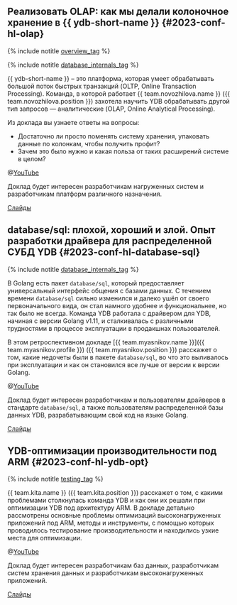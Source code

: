 ## Реализовать OLAP: как мы делали колоночное хранение в {{ ydb-short-name }} {#2023-conf-hl-olap}

<div class = "multi-tags-container">

{% include notitle [overview_tag](../../tags.md#overview) %}

{% include notitle [database_internals_tag](../../tags.md#database_internals) %}

</div>

{{ ydb-short-name }} – это платформа, которая умеет обрабатывать большой поток быстрых транзакций (OLTP, Online Transaction Processing). Команда, в которой работает {{ team.novozhilova.name }} ({{ team.novozhilova.position }}) захотела научить YDB обрабатывать другой тип запросов — аналитические (OLAP, Online Analytical Processing). 

Из доклада вы узнаете ответы на вопросы: 
* Достаточно ли просто поменять систему хранения, упаковать данные по колонкам, чтобы получить профит? 
* Зачем это было нужно и какая польза от таких расширений системе в целом?

@[YouTube](https://www.youtube.com/watch?v=6A7ZfMsHJRM&list=PLH-XmS0lSi_yksBrXBOIgnuW_RmwfLKYn&index=59&pp=iAQB)

Доклад будет интересен разработчикам нагруженных систем и разработчикам платформ различного назначения.

[Слайды](https://presentations.ydb.tech/2023/ru/highload/olap/presentation.pdf)


## database/sql: плохой, хороший и злой. Опыт разработки драйвера для распределенной СУБД YDB {#2023-conf-hl-database-sql}

{% include notitle [database_internals_tag](../../tags.md#database_internals) %}

В Golang есть пакет `database/sql`, который предоставляет универсальный интерфейс общения с базами данных. С течением времени `database/sql` сильно изменился и далеко ушёл от своего первоначального вида, он стал намного удобнее и функциональнее, но так было не всегда. Команда YDB работала с драйвером для YDB, начиная с версии Golang v1.11, и сталкивалась с различными трудностями в процессе эксплуатации в продакшнах пользователей.

В этом ретроспективном докладе [{{ team.myasnikov.name }}]({{ team.myasnikov.profile }}) ({{ team.myasnikov.position }}) расскажет о том, какие недочеты были в пакете `database/sql`, во что это выливалось при эксплуатации и как он становился все лучше от версии к версии Golang.

@[YouTube](https://www.youtube.com/watch?v=82JGONT3AOE&list=PLH-XmS0lSi_yksBrXBOIgnuW_RmwfLKYn&index=73)

Доклад будет интересен разработчикам и пользователям драйверов в стандарте `database/sql`, а также пользователям распределенной базы данных YDB, разрабатывающим свой код на языке Golang.

[Слайды](https://presentations.ydb.tech/2023/ru/golang_conf/database_sql/presentation.pdf)


## YDB-оптимизации производительности под ARM {#2023-conf-hl-ydb-opt}

{% include notitle [testing_tag](../../tags.md#testing) %}

{{ team.kita.name }} ({{ team.kita.position }}) расскажет о том, с какими проблемами столкнулась команда YDB и как они их решали при оптимизации YDB под архитектуру ARM. В докладе детально рассмотрены основные проблемы оптимизаций высоконагруженных приложений под ARM, методы и инструменты, с помощью которых проводилось тестирование производительности и находились узкие места для оптимизации.

@[YouTube](https://www.youtube.com/watch?v=AJCp-Uyi_ak&list=PLH-XmS0lSi_yksBrXBOIgnuW_RmwfLKYn&index=124&pp=iAQB)

Доклад будет интересен разработчикам баз данных, разработчикам систем хранения данных и разработчикам высоконагруженных приложений.

[Слайды](https://presentations.ydb.tech/2023/ru/highload/ydb_optimizations_for_arm/presentation.pdf)